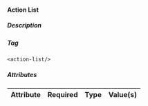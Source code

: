 #### Action List

##### Description

##### Tag
`<action-list/>`

##### Attributes

| Attribute | Required | Type  | Value(s) |
| --------- | :------: | :---: | -------- |
